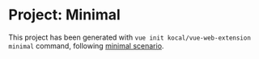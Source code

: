 # Project: Minimal

This project has been generated with `vue init kocal/vue-web-extension minimal` command, following [minimal scenario](../../scenarios/minimal.json).
